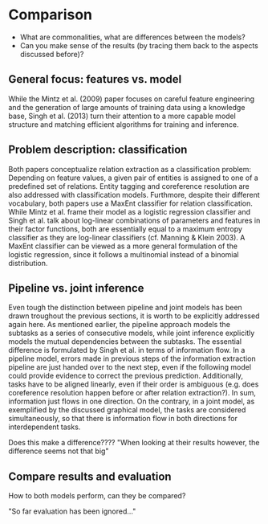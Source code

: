# Comparison

- What are commonalities, what are differences between the
models?
- Can you make sense of the results (by tracing them back to
the aspects discussed before)?

## General focus: features vs. model

While the Mintz et al. (2009) paper focuses on careful feature engineering and the generation
of large amounts of training data using a knowledge base, Singh et al. (2013) turn their attention to
a more capable model structure and matching efficient algorithms for training and inference.

## Problem description: classification

Both papers conceptualize relation extraction as a classification problem: Depending on feature values, a given pair of entities is assigned to one of a predefined set of relations. Entity tagging and coreference resolution are also addressed with classification models. Furthmore, despite their different vocabulary, both papers use a MaxEnt classifier for relation classification. While Mintz et al. frame their model as a logistic regression classifier and Singh et al. talk about log-linear combinations of parameters and features in their factor functions, both are essentially equal to a maximum entropy classifier as they are log-linear classifiers (cf. Manning & Klein 2003). A MaxEnt classifier can be viewed as a more general formulation of the logistic regression, since it follows a multinomial instead of a binomial distribution.

## Pipeline vs. joint inference

Even tough the distinction between pipeline and joint models has been drawn troughout the previous sections, it is worth to be explicitly addressed again here. As mentioned earlier, the pipeline approach models the subtasks as a series of consecutive models, while joint inference explicitly models the mutual dependencies between the subtasks. The essential difference is formulated by Singh et al. in terms of information flow. In a pipeline model, errors made in previous steps of the information extraction pipeline are just handed over to the next step, even if the following model could provide evidence to correct the previous prediction. Additionally, tasks have to be aligned linearly, even if their order is ambiguous (e.g. does coreference resolution happen before or after relation extraction?). In sum, information just flows in one direction. On the contrary, in a joint model, as exemplified by the discussed graphical model, the tasks are considered simultaneously, so that there is information flow in both directions for interdependent tasks.

Does this make a difference????
"When looking at their results however, the difference seems not that big"

## Compare results and evaluation

How to both models perform, can they be compared?

"So far evaluation has been ignored..."
